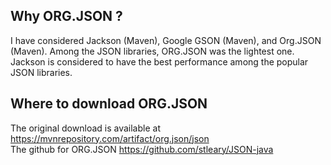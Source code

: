## Why ORG.JSON ?  

I have considered Jackson (Maven), Google GSON (Maven), and Org.JSON (Maven). Among the JSON libraries, ORG.JSON was the lightest one.  Jackson is considered to have the best performance among the popular JSON libraries.

## Where to download ORG.JSON

The original download is available at https://mvnrepository.com/artifact/org.json/json <br/>
The github for ORG.JSON https://github.com/stleary/JSON-java  <br/>
